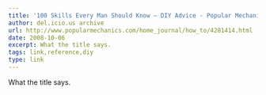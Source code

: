 ```yaml
---
title: '100 Skills Every Man Should Know – DIY Advice - Popular Mechanics'
author: del.icio.us archive
url: http://www.popularmechanics.com/home_journal/how_to/4281414.html
date: 2008-10-06
excerpt: What the title says.
tags: link,reference,diy
type: link
---
```

What the title says.